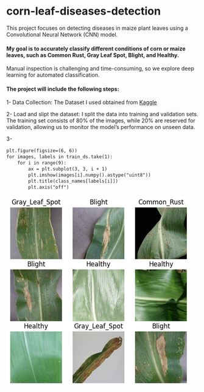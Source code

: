 # corn-leaf-diseases-detection
This project focuses on detecting diseases in maize plant leaves using a Convolutional Neural Network (CNN) model.
 #### My goal is to accurately classify different conditions of corn or maize leaves, such as Common Rust, Gray Leaf Spot, Blight, and Healthy.

Manual inspection is challenging and time-consuming, so we explore deep learning for automated classification.

#### The project will include the following steps:
1- Data Collection: The Dataset I used obtained from [Kaggle](https://www.kaggle.com/datasets/smaranjitghose/corn-or-maize-leaf-disease-dataset/data)

2- Load and slipt the dataset: I split the data into training and validation sets. The training set consists of 80% of the images, while 20% are reserved for validation, allowing us to monitor the model’s performance on unseen data.

3- 
```
plt.figure(figsize=(6, 6))
for images, labels in train_ds.take(1):
    for i in range(9):
        ax = plt.subplot(3, 3, i + 1)
        plt.imshow(images[i].numpy().astype("uint8"))
        plt.title(class_names[labels[i]])
        plt.axis("off")
```
![sample corn leaf images](images/sample-corn-leaf-images.png)
